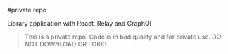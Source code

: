 #private repo

Library application with React, Relay and GraphQl

> This is a private repo. Code is in bad quality and for private use.
> DO NOT DOWNLOAD OR FORK!
